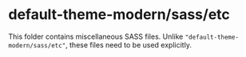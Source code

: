 # default-theme-modern/sass/etc

This folder contains miscellaneous SASS files. Unlike `"default-theme-modern/sass/etc"`, these files
need to be used explicitly.
